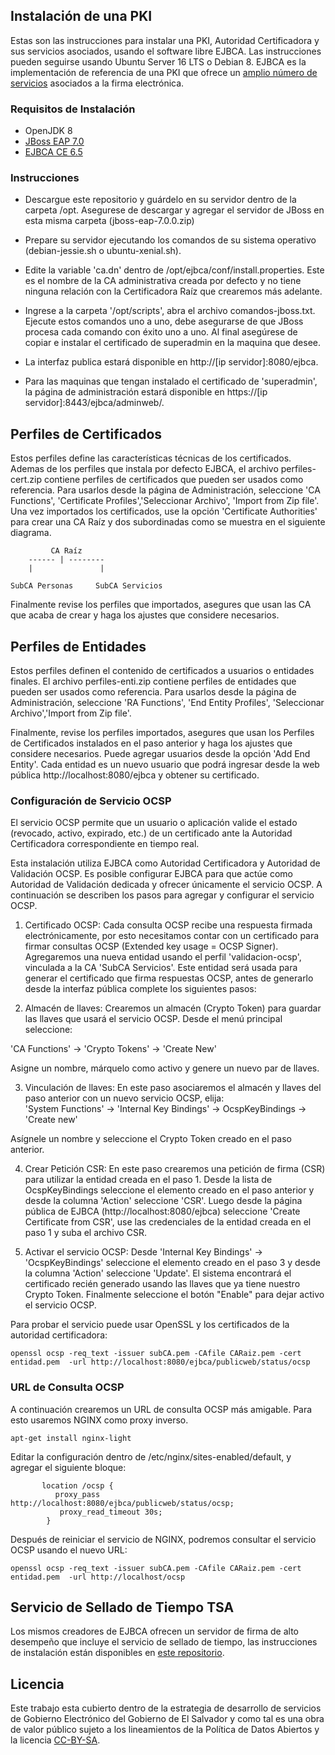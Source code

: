 
## Instalación de una PKI
Estas son las instrucciones para instalar una PKI, Autoridad Certificadora y sus servicios asociados, usando el software libre EJBCA. Las instrucciones pueden seguirse usando Ubuntu Server 16 LTS o Debian 8. 
EJBCA es la implementación de referencia de una PKI que ofrece un [amplio número de servicios](https://www.ejbca.org/features.html) asociados a la firma electrónica. 

### Requisitos de Instalación

* OpenJDK 8
* [JBoss EAP 7.0](https://developers.redhat.com/download-manager/file/jboss-eap-7.0.0.zip) 
* [EJBCA CE 6.5](https://sourceforge.net/projects/ejbca/files/ejbca6/ejbca_6_5_0/ejbca_ce_6_5.0.5.zip)


### Instrucciones

- Descargue este repositorio y guárdelo en su servidor dentro de la carpeta /opt. Asegurese de descargar y agregar el servidor de JBoss en esta misma carpeta (jboss-eap-7.0.0.zip)
 
- Prepare su servidor ejecutando los comandos de su sistema operativo (debian-jessie.sh o ubuntu-xenial.sh).  

- Edite la variable 'ca.dn' dentro de /opt/ejbca/conf/install.properties. Este es el nombre de la CA administrativa creada por defecto y no tiene ninguna relación con la Certificadora Raíz que crearemos más adelante.  

- Ingrese a la carpeta '/opt/scripts', abra el archivo comandos-jboss.txt. Ejecute estos comandos uno a uno, debe asegurarse de que JBoss procesa cada comando con éxito uno a uno. Al final asegúrese de copiar e instalar el certificado de superadmin en la maquina que desee. 

- La interfaz publica estará disponible en http://[ip servidor]:8080/ejbca. 

- Para las maquinas que tengan instalado el certificado de 'superadmin', la página de administración estará disponible en https://[ip servidor]:8443/ejbca/adminweb/. 

## Perfiles de Certificados

Estos perfiles define las características técnicas de los certificados. Ademas de los perfiles que instala por defecto EJBCA, el archivo perfiles-cert.zip contiene perfiles de certificados que pueden ser usados como referencia.  Para usarlos desde la página de Administración, seleccione 'CA Functions', 'Certificate Profiles','Seleccionar Archivo', 'Import from Zip file'. Una vez importados los certificados, use la opción 'Certificate Authorities' para crear una CA Raíz y dos subordinadas como se muestra en el siguiente diagrama.

 ```
          CA Raíz
     ------ | --------
     |               |

SubCA Personas     SubCA Servicios
```

Finalmente revise los perfiles que importados, asegures que usan las CA que acaba de crear y haga los ajustes que considere necesarios.
 

## Perfiles de Entidades

Estos perfiles definen el contenido de certificados a usuarios o entidades finales. El archivo perfiles-enti.zip contiene perfiles de entidades que pueden ser usados como referencia.  Para usarlos desde la página de Administración, seleccione 'RA Functions', 'End Entity Profiles', 'Seleccionar Archivo','Import from Zip file'. 

Finalmente, revise los perfiles importados, asegures que usan los Perfiles de Certificados instalados en el paso anterior y haga los ajustes que considere necesarios. Puede agregar usuarios desde la opción 'Add End Entity'. Cada entidad es un nuevo usuario que podrá ingresar desde la web pública http://localhost:8080/ejbca y obtener su certificado. 

### Configuración de Servicio OCSP

El servicio OCSP permite que un usuario o aplicación valide el estado (revocado, activo, expirado, etc.) de un certificado ante la Autoridad Certificadora correspondiente en tiempo real. 

Esta instalación utiliza EJBCA como Autoridad Certificadora y Autoridad de Validación OCSP. Es posible configurar EJBCA para que actúe como Autoridad de Validación dedicada y ofrecer únicamente el servicio OCSP. A continuación se describen los pasos para agregar y configurar el servicio OCSP.

1. Certificado OCSP: Cada consulta OCSP recibe una respuesta firmada electrónicamente, por esto necesitamos contar con un certificado para firmar consultas OCSP (Extended key usage = OCSP Signer). Agregaremos una nueva entidad usando el perfil 'validacion-ocsp', vinculada a la CA 'SubCA Servicios'. Este entidad será usada para generar el certificado que firma respuestas OCSP, antes de generarlo desde la interfaz pública complete los siguientes pasos: 

2. Almacén de llaves: Crearemos un almacén (Crypto Token) para guardar las llaves que usará el servicio OCSP. Desde el menú principal seleccione:

'CA Functions' -> 'Crypto Tokens' -> 'Create New' 

Asigne un nombre, márquelo como activo y genere un nuevo par de llaves.

3. Vinculación de llaves: En este paso asociaremos el almacén y llaves del paso anterior con un nuevo servicio OCSP, elija:  
'System Functions' -> 'Internal Key Bindings' -> OcspKeyBindings -> 'Create new'

Asígnele un nombre y seleccione el Crypto Token creado en el paso anterior. 

4. Crear Petición CSR: En este paso crearemos una petición de firma (CSR) para utilizar la entidad creada en el paso 1. Desde la lista de OcspKeyBindings seleccione el elemento creado en el paso anterior y desde la columna 'Action' seleccione 'CSR'. Luego desde la página pública de EJBCA (http://localhost:8080/ejbca) seleccione 'Create Certificate from CSR', use las credenciales de la entidad creada en el paso 1 y suba el archivo CSR.

5. Activar el servicio OCSP: Desde 'Internal Key Bindings' -> 'OcspKeyBindings'  seleccione el elemento creado en el paso 3 y desde la columna 'Action' seleccione 'Update'. El sistema encontrará el certificado recién generado usando las llaves que ya tiene nuestro Crypto Token. Finalmente seleccione el botón "Enable" para dejar activo el servicio OCSP.

Para probar el servicio puede usar OpenSSL y los certificados de la autoridad certificadora:

```
openssl ocsp -req_text -issuer subCA.pem -CAfile CARaiz.pem -cert entidad.pem  -url http://localhost:8080/ejbca/publicweb/status/ocsp  
```

### URL de Consulta OCSP
A continuación crearemos un URL de consulta OCSP más amigable. Para esto usaremos NGINX como proxy inverso.
```
apt-get install nginx-light
```
Editar la configuración dentro de  /etc/nginx/sites-enabled/default, y agregar el siguiente bloque:
```
       location /ocsp {
          proxy_pass http://localhost:8080/ejbca/publicweb/status/ocsp;
           proxy_read_timeout 30s;
        }
```
Después de reiniciar el servicio de NGINX, podremos consultar el servicio OCSP usando el nuevo URL:
```
openssl ocsp -req_text -issuer subCA.pem -CAfile CARaiz.pem -cert entidad.pem  -url http://localhost/ocsp  
```

## Servicio de Sellado de Tiempo TSA

Los mismos creadores de EJBCA ofrecen un servidor de firma de alto desempeño que incluye el servicio de sellado de tiempo, las instrucciones de instalación están disponibles en [este repositorio](https://github.com/egobsv/ServidorDeFirma). 


## Licencia

Este trabajo esta cubierto dentro de la estrategia de desarrollo de servicios de Gobierno Electrónico del Gobierno de El Salvador y como tal es una obra de valor público sujeto a los lineamientos de la Política de Datos Abiertos y la licencia [CC-BY-SA](https://creativecommons.org/licenses/by-sa/3.0/deed.es).  
